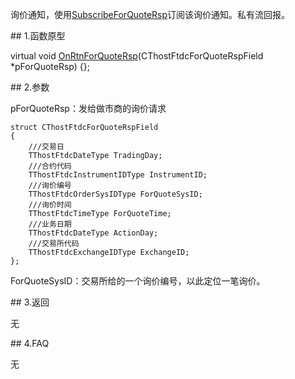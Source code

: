 <p>询价通知，使用<a href="../../CTHOSTFTDCMDAPI/SUBSCRIBEFORQUOTERSP/">SubscribeForQuoteRsp</a>订阅该询价通知。私有流回报。</p>
<span class="anchor" id="6fc658f2-d31e-4792-91da-c5ef08ae7ce4"></span>
## 1.函数原型
<p>virtual void <a href="../../../JYJK/CTHOSTFTDCTRADERAPI/ONRTNFORQUOTERSP/">OnRtnForQuoteRsp</a>(CThostFtdcForQuoteRspField *pForQuoteRsp) {};</p>
<span class="anchor" id="89fbe763-4252-48b7-b352-9455e761710d"></span>
## 2.参数
<p>pForQuoteRsp：发给做市商的询价请求</p>
<pre><code>struct CThostFtdcForQuoteRspField
{
    ///交易日
    TThostFtdcDateType TradingDay;
    ///合约代码
    TThostFtdcInstrumentIDType InstrumentID;
    ///询价编号
    TThostFtdcOrderSysIDType ForQuoteSysID;
    ///询价时间
    TThostFtdcTimeType ForQuoteTime;
    ///业务日期
    TThostFtdcDateType ActionDay;
    ///交易所代码
    TThostFtdcExchangeIDType ExchangeID;
};
</code></pre>
<p>ForQuoteSysID：交易所给的一个询价编号，以此定位一笔询价。</p>
<span class="anchor" id="828b841a-5a42-4110-9a00-da4e2a93e30c"></span>
## 3.返回
<p>无</p>
<span class="anchor" id="24d33be4-8b09-4df8-a768-20381b5f53cf"></span>
## 4.FAQ
<p>无</p>
